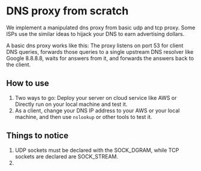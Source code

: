# DNS proxy from scratch
We implement a manipulated dns proxy from basic udp and tcp proxy. Some ISPs use the similar ideas to hijack your DNS to earn advertising dollars.

A basic dns proxy works like this: The proxy listens on port 53 for client DNS queries, forwards those queries to a single upstream DNS resolver like Google 8.8.8.8, waits for answers from it, and forwards the answers back to the client.

## How to use
1. Two ways to go: Deploy your server on cloud service like AWS or Directly run on your local machine and test it.
2. As a client, change your DNS IP address to your AWS or your local machine, and then use `nslookup` or other tools to test it.

## Things to notice
1. UDP sockets must be declared with the SOCK_DGRAM, while TCP sockets are declared are SOCK_STREAM.
2. 
